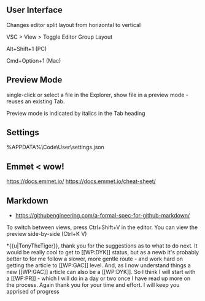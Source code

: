 

## User Interface

Changes editor split layout from horizontal to vertical

VSC > View > Toggle Editor Group Layout

Alt+Shift+1 (PC)

Cmd+Option+1 (Mac)

## Preview Mode

single-click or select a file in the Explorer, show file in a preview mode - reuses an existing Tab.

Preview mode is indicated by italics in the Tab heading

## Settings

%APPDATA%\Code\User\settings.json

## Emmet < wow!

https://docs.emmet.io/
https://docs.emmet.io/cheat-sheet/

## Markdown

* https://githubengineering.com/a-formal-spec-for-github-markdown/

To switch between views, press Ctrl+Shift+V in the editor. You can view the preview side-by-side (Ctrl+K V)


*{{u|TonyTheTiger}}, thank you for the suggestions as to what to do next. It would be really cool to get to [[WP:DYK]] status, but as a newb it's probably better to for me follow a slower, more gentle route - and work hard on getting the article to [[WP:GAC]] level. And, as I now understand things a new [[WP:GAC]] article can also be a [[WP:DYK]]. So I think I will start with a [[WP:PR]] - which I will do in a day or two once I have read up more on the process. Again thank you for your time and effort. I will keep you apprised of progress
